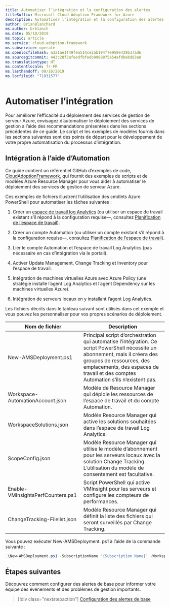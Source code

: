 ```yaml
---
title: Automatiser l’intégration et la configuration des alertes
titleSuffix: Microsoft Cloud Adoption Framework for Azure
description: Automatiser l’intégration et la configuration des alertes
author: BrianBlanchard
ms.author: brblanch
ms.date: 05/10/2019
ms.topic: article
ms.service: cloud-adoption-framework
ms.subservice: operate
ms.openlocfilehash: a3a1ae1f49fea514ce2ab194f7e959e428b37ad6
ms.sourcegitcommit: 443c28f3afeedfbfe8b9980875a54afdbebd83a8
ms.translationtype: HT
ms.contentlocale: fr-FR
ms.lasthandoff: 09/16/2019
ms.locfileid: "71031577"
---
```

# <a name="automate-onboarding"></a>Automatiser l’intégration

Pour améliorer l’efficacité du déploiement des services de gestion de serveur Azure, envisagez d’automatiser le déploiement des services de gestion à l’aide des recommandations présentées dans les sections précédentes de ce guide. Le script et les exemples de modèles fournis dans les sections suivantes sont des points de départ pour le développement de votre propre automatisation du processus d’intégration.

## <a name="onboarding-by-using-automation"></a>Intégration à l’aide d’Automation

Ce guide contient un référentiel GitHub d’exemples de code, [CloudAdoptionFramework](https://aka.ms/CAF/manage/automation-samples), qui fournit des exemples de scripts et de modèles Azure Resource Manager pour vous aider à automatiser le déploiement des services de gestion de serveur Azure.

Ces exemples de fichiers illustrent l’utilisation des cmdlets Azure PowerShell pour automatiser les tâches suivantes :

1. Créer un [espace de travail log Analytics](https://docs.microsoft.com/azure/azure-monitor/platform/manage-access) (ou utiliser un espace de travail existant s’il répond à la configuration requise&mdash;, consultez [Planification de l’espace de travail](./prerequisites.md#log-analytics-workspace-and-automation-account-planning)).

2. Créer un compte Automation (ou utiliser un compte existant s’il répond à la configuration requise&mdash;, consultez [Planification de l’espace de travail](./prerequisites.md#log-analytics-workspace-and-automation-account-planning)).

3. Lier le compte Automation et l’espace de travail Log Analytics (pas nécessaire en cas d’intégration via le portail).

4. Activer Update Management, Change Tracking et Inventory pour l’espace de travail.

5. Intégration de machines virtuelles Azure avec Azure Policy (une stratégie installe l’agent Log Analytics et l’agent Dependency sur les machines virtuelles Azure).

6. Intégration de serveurs locaux en y installant l’agent Log Analytics.

Les fichiers décrits dans le tableau suivant sont utilisés dans cet exemple et vous pouvez les personnaliser pour vos propres scénarios de déploiement.

| Nom de fichier | Description |
|-----------|-------------|
| New-AMSDeployment.ps1 | Principal script d’orchestration qui automatise l’intégration. Ce script PowerShell nécessite un abonnement, mais il créera des groupes de ressources, des emplacements, des espaces de travail et des comptes Automation s’ils n’existent pas. |
| Workspace-AutomationAccount.json | Modèle de Resource Manager qui déploie les ressources de l’espace de travail et du compte Automation. |
| WorkspaceSolutions.json | Modèle Resource Manager qui active les solutions souhaitées dans l’espace de travail Log Analytics. |
| ScopeConfig.json | Modèle Resource Manager qui utilise le modèle d’abonnement pour les serveurs locaux avec la solution Change Tracking. L’utilisation du modèle de consentement est facultative. |
| Enable-VMInsightsPerfCounters.ps1 | Script PowerShell qui active VMInsight pour les serveurs et configure les compteurs de performances. |
| ChangeTracking-Filelist.json | Modèle Resource Manager qui définit la liste des fichiers qui seront surveillés par Change Tracking. |

Vous pouvez exécuter New-AMSDeployment. ps1 à l’aide de la commande suivante :

```powershell
.\New-AMSDeployment.ps1 -SubscriptionName '{Subscription Name}' -WorkspaceName '{Workspace Name}' -WorkspaceLocation '{Azure Location}' -AutomationAccountName {Account Name} -AutomationAccountLocation {Account Location}
```

## <a name="next-steps"></a>Étapes suivantes

Découvrez comment configurer des alertes de base pour informer votre équipe des événements et des problèmes de gestion importants.

> [!div class="nextstepaction"]
> [Configuration des alertes de base](./setup-alerts.md)
